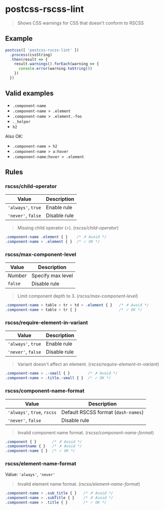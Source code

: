 # postcss-rscss-lint

> Shows CSS warnings for CSS that doesn't conform to RSCSS

## Example

```js
postcss([ 'postcss-rscss-lint' ])
  .process(cssString)
  .then(result => {
    result.warnings().forEach(warning => {
      console.error(warning.toString())
    })
  })
```

## Valid examples

- `.component-name`
- `.component-name > .element`
- `.component-name > .element.-foo`
- `._helper`
- `h2`

Also OK:

- `.component-name > h2`
- `.component-name > a:hover`
- `.component-name:hover > .element`

## Rules

### rscss/child-operator

| Value | Description |
| --- | --- |
| `'always'`, `true` | Enable rule |
| `'never'`, `false` | Disable rule |

> Missing child operator (>). (_rscss/child-operator_)

```css
.component-name .element { }    /* ✗ Avoid */
.component-name > .element { }  /* ✓ OK */
```

### rscss/max-component-level

| Value | Description |
| --- | --- |
| *Number* | Specify max level |
| `false` | Disable rule |

> Limit component depth to 3. (_rscss/max-component-level_)

```css
.component-name > table > tr > td > .element { }   /* ✗ Avoid */
.component-name > table > tr { }                   /* ✓ OK */
```

### rscss/require-element-in-variant

| Value | Description |
| --- | --- |
| `'always'`, `true` | Enable rule |
| `'never'`, `false` | Disable rule |

> Variant doesn't affect an element. (_rscss/require-element-in-variant_)

```css
.component-name > .-small { }        /* ✗ Avoid */
.component-name > .title.-small { }  /* ✓ OK */
```

### rscss/component-name-format

| Value | Description |
| --- | --- |
| `'always'`, `true`, `rscss` | Default RSCSS format (`dash-names`) |
| `'never'`, `false` | Disable rule |

> Invalid component name format. (_rscss/component-name-format_)

```css
.component { }       /* ✗ Avoid */
.componentname { }   /* ✗ Avoid */
.component-name { }  /* ✓ OK */
```

### rscss/element-name-format

Value: `'always'`, `'never'`

> Invalid element name format. (_rscss/element-name-format_)

```css
.component-name > .sub_title { }   /* ✗ Avoid */
.component-name > .subTitle { }    /* ✗ Avoid */
.component-name > .title { }       /* ✓ OK */
```


